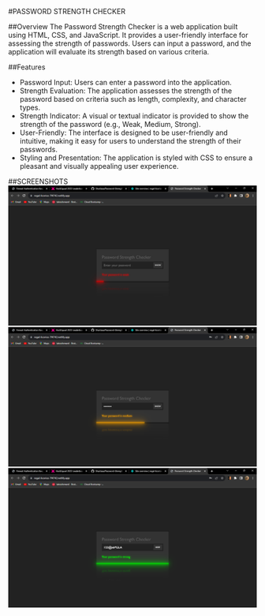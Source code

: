 #PASSWORD STRENGTH CHECKER

##Overview
The Password Strength Checker is a web application built using HTML, CSS, and JavaScript. It provides a user-friendly interface for assessing the strength of passwords. Users can input a password, and the application will evaluate its strength based on various criteria.

##Features
- Password Input: Users can enter a password into the application.
- Strength Evaluation: The application assesses the strength of the password based on criteria such as length, complexity, and character types.
- Strength Indicator: A visual or textual indicator is provided to show the strength of the password (e.g., Weak, Medium, Strong).
- User-Friendly: The interface is designed to be user-friendly and intuitive, making it easy for users to understand the strength of their passwords.
- Styling and Presentation: The application is styled with CSS to ensure a pleasant and visually appealing user experience.

##SCREENSHOTS
![Alt text](image.png)
![Alt text](image-1.png)
![Alt text](image-2.png)

